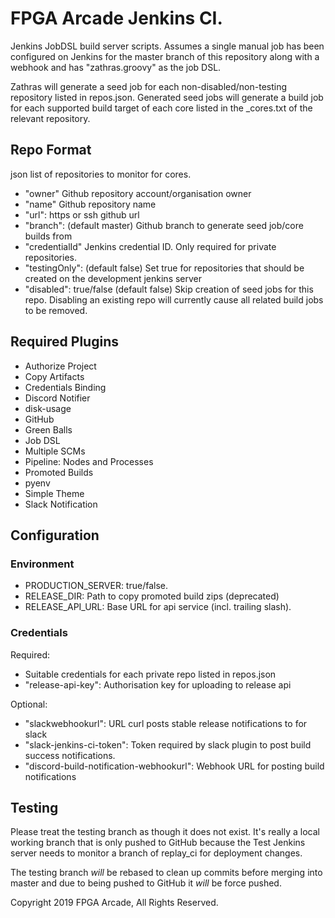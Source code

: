 # FPGA Arcade Jenkins CI.

Jenkins JobDSL build server scripts. Assumes a single manual job has been
configured on Jenkins for the master branch of this repository along with a
webhook and has "zathras.groovy" as the job DSL.

Zathras will generate a seed job for each non-disabled/non-testing repository
listed in repos.json. Generated seed jobs will generate a build job for
each supported build target of each core listed in the _cores.txt of the
relevant repository.

## Repo Format

json list of repositories to monitor for cores.

  - "owner" Github repository account/organisation owner
  - "name" Github repository name
  - "url": https or ssh github url
  - "branch": (default master) Github branch to generate seed job/core builds from
  - "credentialId" Jenkins credential ID. Only required for private repositories.
  - "testingOnly": (default false) Set true for repositories that should be created
                   on the development jenkins server
  - "disabled": true/false (default false) Skip creation of seed jobs for this repo.
                Disabling an existing repo will currently cause all related build
                jobs to be removed.

## Required Plugins

  - Authorize Project
  - Copy Artifacts
  - Credentials Binding
  - Discord Notifier
  - disk-usage
  - GitHub
  - Green Balls
  - Job DSL
  - Multiple SCMs
  - Pipeline: Nodes and Processes
  - Promoted Builds
  - pyenv
  - Simple Theme
  - Slack Notification

## Configuration

### Environment

  - PRODUCTION_SERVER: true/false.
  - RELEASE_DIR: Path to copy promoted build zips (deprecated)
  - RELEASE_API_URL: Base URL for api service (incl. trailing slash).

### Credentials

Required:
  - Suitable credentials for each private repo listed in repos.json
  - "release-api-key": Authorisation key for uploading to release api

Optional:
  - "slackwebhookurl": URL curl posts stable release notifications to for slack
  - "slack-jenkins-ci-token": Token required by slack plugin to post build
    success notifications.
  - "discord-build-notification-webhookurl": Webhook URL for posting build notifications


## Testing

Please treat the testing branch as though it does not exist. It's really a local
working branch that is only pushed to GitHub because the Test Jenkins server needs
to monitor a branch of replay_ci for deployment changes.

The testing branch _will_ be rebased to clean up commits before merging into
master and due to being pushed to GitHub it _will_ be force pushed.

Copyright 2019 FPGA Arcade, All Rights Reserved.